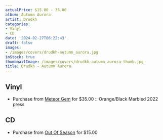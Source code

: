 ```yaml
---
actualPrice: $15.00 - 35.00
album: Autumn Aurora
artist: Drudkh
categories:
- Vinyl
- CD
date: '2024-02-27T06:22:43'
draft: false
images:
- /images/covers/drudkh-autumn_aurora.jpg
inStock: true
thumbnailImage: /images/covers/drudkh-autumn_aurora-thumb.jpg
title: Drudkh - Autumn Aurora
---
```


## Vinyl
* Purchase from [Meteor Gem](https://meteor-gem.com/products/drudkh-autumn-aurora-2xlp) for $35.00 :: Orange/Black Marbled 2022 press
## CD
* Purchase from [Out Of Season](https://www.outofseasonlabel.com/products/drudkh-autumn-aurora-cd) for $15.00
